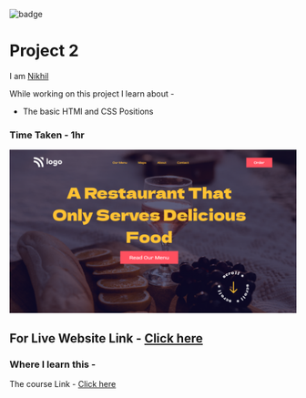 
![badge](https://img.shields.io/badge/HTML-CSS-blue)
# Project 2

 I am [Nikhil](https://github.com/nikhilbhosale999)


While working on this project I learn about - 
-  The basic HTMl and CSS Positions 


### Time Taken - 1hr

![Completed Website](./Completed.png)
## For Live Website Link - [Click here](https://codecolt-project2.netlify.app)

### Where I learn this -
The course Link - [Click here](https://ineuron.ai/course/Full-Stack-Javascript-Web-Developer)





